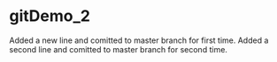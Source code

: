 # gitDemo_2
Added a new line and comitted to master branch for first time.
Added a second line and comitted to master branch for second time.